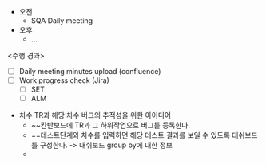 - 오전
	- SQA Daily meeting
- 오후
	- ...

<수행 경과>
- [ ] Daily meeting minutes upload (confluence)
- [ ] Work progress check (Jira)
	- [ ] SET
	- [ ] ALM

- 차수 TR과 해당 차수 버그의 추적성을 위한 아이디어
	- ~~칸반보드에 TR과 그 하위작업으로 버그를 등록한다.
	- ==테스트단계와 차수를 입력하면 해당 테스트 결과를 보일 수 있도록 대쉬보드를 구성한다. 
	  -> 대쉬보드 group by에 대한 정보
	- 